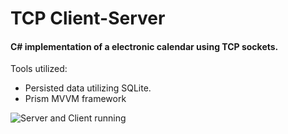 # TCP Client-Server

#### C# implementation of a electronic calendar using TCP sockets.

Tools utilized:
* Persisted data utilizing SQLite.
* Prism MVVM framework



![Server and Client running](https://i.imgur.com/1NufiEH.png)
